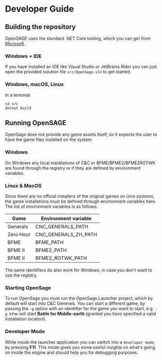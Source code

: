 # Developer Guide

## Building the repository

OpenSAGE uses the standard .NET Core tooling, which you can get from [Microsoft](https://dotnet.microsoft.com/).

### Windows + IDE

If you have installed an IDE like Visual Studio or JetBrains Rider you can just open the provided solution file `src/OpenSage.sln` to get started.

### Windows, macOS, Linux

In a terminal:

```
cd src
dotnet build
```

## Running OpenSAGE

OpenSage does not provide any game assets itself, so it expects the user to have the game files installed on the system. 

### Windows

On Windows any local installations of C&C or BFME/BFME2/BFME2ROTWK are found through the registry or if they are defined by environment variables.

### Linux & MacOS

Since there are no official installers of the original games on Unix systems, the game installations must be defined through environment variables here. The list of environment variables is as follows:

| Game      | Environment variable  |
|-----------|-----------------------|
| Generals  | CNC_GENERALS_PATH     |
| Zero Hour | CNC_GENERALS_ZH_PATH  |
| BFME      | BFME_PATH             |
| BFME II   | BFME2_PATH            |
| BFME II   | BFME2_ROTWK_PATH      |

The same identifiers do also work for Windows, in case you don't want to use the registry.

### Starting OpenSage

To run OpenSage you must run the OpenSage.Launcher project, which by default will start into C&C Generals. You can start a different game,
by passing the `-g` option with an identifier for the game you want to start, e.g. `-g bfme` will start **Battle for Middle-earth** (granted you have specified a valid installation location).

### Developer Mode

While inside the launcher application you can switch into a `developer mode`, by pressing **F11**. This mode gives you some useful insights on what's going on inside the engine and should help you for debugging purposes.
